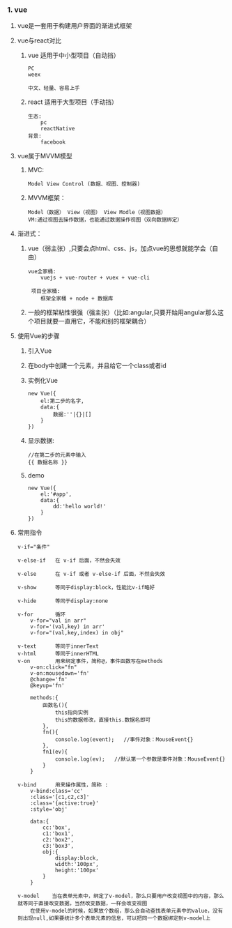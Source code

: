 ### 1. vue
1. vue是一套用于构建用户界面的渐进式框架
    
2. vue与react对比
    1. vue 适用于中小型项目（自动挡）
        ```
        PC
        weex

        中文、轻量、容易上手
        ```
            
    2. react 适用于大型项目（手动挡）
        ```
        生态:
            pc
            reactNative
        背景:
            facebook
        ```

3. vue属于MVVM模型
    1. MVC:
        ```
        Model View Control (数据、视图、控制器)
        ```
    
    2. MVVM框架：
        ```
        Model（数据） View（视图） View Modle（视图数据）
        VM:通过视图去操作数据，也能通过数据操作视图（双向数据绑定）
        ```

4. 渐进式：
    1. vue（弱主张）,只要会点html、css、js，加点vue的思想就能学会（自由）
        ```
        vue全家桶:
            vuejs + vue-router + vuex + vue-cli

         项目全家桶:
            框架全家桶 + node + 数据库
        ```
    
    2. 一般的框架粘性很强（强主张）（比如:angular,只要开始用angular那么这个项目就要一直用它，不能和别的框架耦合）

5. 使用Vue的步骤
    1. 引入Vue
    
    2. 在body中创建一个元素，并且给它一个class或者id
    3. 实例化Vue
        ```
        new Vue({
            el:第二步的名字,
            data:{
                数据:''|{}|[]
            }
        })
        ```
    4. 显示数据:
        ```
        //在第二步的元素中输入 
        {{ 数据名称 }}
        ```
    5. demo
        ```
        new Vue({
            el:'#app',
            data:{
                dd:'hello world!'
            }
        })
        ```

6. 常用指令
    ```
    v-if="条件"
    
    v-else-if   在 v-if 后面，不然会失效
    
    v-else      在 v-if 或者 v-else-if 后面，不然会失效
    
    v-show      等同于display:block，性能比v-if略好
    
    v-hide      等同于display:none
    
    v-for       循环
        v-for="val in arr"
        v-for='(val,key) in arr'
        v-for="(val,key,index) in obj"
    
    v-text      等同于innerText
    v-html      等同于innerHTML
    v-on        用来绑定事件，简称@，事件函数写在methods
        v-on:click="fn"
        v-on:mousedown='fn'
        @change='fn'
        @keyup='fn'
        
        methods:{
            函数名(){
                this指向实例
                this的数据修改，直接this.数据名即可
            },
            fn(){
                console.log(event);   //事件对象：MouseEvent{}
            },
            fn1(ev){
                console.log(ev);   //默认第一个参数是事件对象：MouseEvent{}
            }
        }
    
    v-bind      用来操作属性，简称 : 
        v-bind:class='cc'
        :class='[c1,c2,c3]'
        :class='{active:true}'
        :style='obj'
        
        data:{
            cc:'box',
            c1:'box1',
            c2:'box2',
            c3:'box3',
            obj:{
                display:block,
                width:'100px',
                height:'100px'
            }
        }
    
    v-model    当在表单元素中，绑定了v-model，那么只要用户改变视图中的内容，那么就等同于直接改变数据，当然改变数据，一样会改变视图
        在使用v-model的时候，如果放个数组，那么会自动查找表单元素中的value，没有则出现null,如果要统计多个表单元素的信息，可以把同一个数据绑定到v-model上
    ```
    



